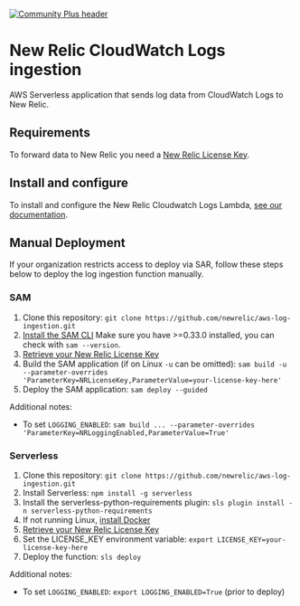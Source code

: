[![Community Plus header](https://github.com/newrelic/opensource-website/raw/master/src/images/categories/Community_Plus.png)](https://opensource.newrelic.com/oss-category/#community-plus)

# New Relic CloudWatch Logs ingestion

AWS Serverless application that sends log data from CloudWatch Logs to New Relic.

## Requirements

To forward data to New Relic you need a [New Relic License Key](https://docs.newrelic.com/docs/accounts/install-new-relic/account-setup/license-key).

## Install and configure

To install and configure the New Relic Cloudwatch Logs Lambda, [see our documentation](https://docs.newrelic.com/docs/logs/enable-logs/enable-logs/aws-cloudwatch-plugin-logs).

## Manual Deployment

If your organization restricts access to deploy via SAR, follow these steps below
to deploy the log ingestion function manually.

### SAM

1. Clone this repository: `git clone https://github.com/newrelic/aws-log-ingestion.git`
2. [Install the SAM CLI](https://docs.aws.amazon.com/serverless-application-model/latest/developerguide/serverless-sam-cli-install.html) Make sure you have >=0.33.0 installed, you can check with `sam --version`.
3. [Retrieve your New Relic License Key](https://docs.newrelic.com/docs/accounts/install-new-relic/account-setup/license-key)
4. Build the SAM application (if on Linux `-u` can be omitted): `sam build -u --parameter-overrides 'ParameterKey=NRLicenseKey,ParameterValue=your-license-key-here'`
5. Deploy the SAM application: `sam deploy --guided`

Additional notes:

* To set `LOGGING_ENABLED`: `sam build ... --parameter-overrides 'ParameterKey=NRLoggingEnabled,ParameterValue=True'`

### Serverless

1. Clone this repository: `git clone https://github.com/newrelic/aws-log-ingestion.git`
2. Install Serverless: `npm install -g serverless`
3. Install the serverless-python-requirements plugin: `sls plugin install -n serverless-python-requirements`
4. If not running Linux, [install Docker](https://docs.docker.com/install/)
5. [Retrieve your New Relic License Key](https://docs.newrelic.com/docs/accounts/install-new-relic/account-setup/license-key)
6. Set the LICENSE_KEY environment variable: `export LICENSE_KEY=your-license-key-here`
7. Deploy the function: `sls deploy`

Additional notes:

* To set `LOGGING_ENABLED`: `export LOGGING_ENABLED=True` (prior to deploy)

